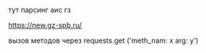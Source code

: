 тут парсинг аис гз

https://new.gz-spb.ru/

вызов методов через requests.get ('meth_nam: x arg: y')
